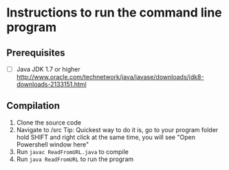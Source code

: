 # Instructions to run the command line program

## Prerequisites
- [ ] Java JDK 1.7 or higher 
http://www.oracle.com/technetwork/java/javase/downloads/jdk8-downloads-2133151.html


## Compilation 
1. Clone the source code
2. Navigate to /src
Tip: Quickest way to do it is, go to your program folder hold SHIFT and right click at the same time, you will see "Open Powershell window here"
3. Run `javac ReadFromURL.java` to compile 
4. Run `java ReadFromURL` to run the program

